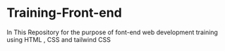 # Training-Front-end
In This Repository for the purpose of font-end web development training using HTML , CSS and tailwind CSS

